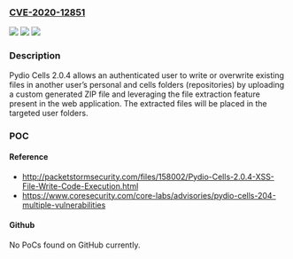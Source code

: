 ### [CVE-2020-12851](https://cve.mitre.org/cgi-bin/cvename.cgi?name=CVE-2020-12851)
![](https://img.shields.io/static/v1?label=Product&message=n%2Fa&color=blue)
![](https://img.shields.io/static/v1?label=Version&message=n%2Fa&color=blue)
![](https://img.shields.io/static/v1?label=Vulnerability&message=n%2Fa&color=brighgreen)

### Description

Pydio Cells 2.0.4 allows an authenticated user to write or overwrite existing files in another user’s personal and cells folders (repositories) by uploading a custom generated ZIP file and leveraging the file extraction feature present in the web application. The extracted files will be placed in the targeted user folders.

### POC

#### Reference
- http://packetstormsecurity.com/files/158002/Pydio-Cells-2.0.4-XSS-File-Write-Code-Execution.html
- https://www.coresecurity.com/core-labs/advisories/pydio-cells-204-multiple-vulnerabilities

#### Github
No PoCs found on GitHub currently.

